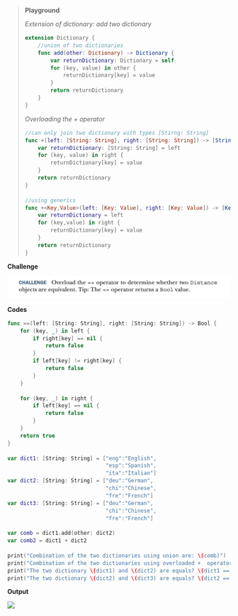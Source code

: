 > **Playground**
> 
> _Extension of dictionary: add two dictionary_
> 
> ``` swift
> extension Dictionary {
>     //union of two dictionaries
>     func add(other: Dictionary) -> Dictionary {
>         var returnDictionary: Dictionary = self
>         for (key, value) in other {
>             returnDictionary[key] = value
>         }
>         return returnDictionary
>     }
> }
> ```
>
> _Overloading the + operator_
> 
> ``` swift
> //can only join two dictionary with types [Stirng: String]
> func +(left: [String: String], right: [String: String]) -> [String: String] {
>     var returnDictionary: [String: String] = left
>     for (key, value) in right {
>         returnDictionary[key] = value
>     }
>     return returnDictionary
> }
> 
> //using generics
> func +<Key,Value>(left: [Key: Value], right: [Key: Value]) -> [Key: Value] {
>     var returnDictionary = left
>     for (key,value) in right {
>         returnDictionary[key] = value
>     }
>     return returnDictionary
> }
> ```

**Challenge**

![](../../media/Screen%20Shot%202022-09-01%20at%209.43.37%20AM.png)

**Codes**

``` swift
func ==(left: [String: String], right: [String: String]) -> Bool {
    for (key, _) in left {
        if right[key] == nil {
            return false
        }
        if left[key] != right[key] {
            return false
        }
    }
    
    for (key, _) in right {
        if left[key] == nil {
            return false
        }
    }
    return true
}

var dict1: [String: String] = ["eng":"English",
                               "esp":"Spanish",
                               "ita":"Italian"]
var dict2: [String: String] = ["deu":"German",
                               "chi":"Chinese",
                               "fre":"French"]
var dict3: [String: String] = ["deu":"German",
                               "chi":"Chinese",
                               "fre":"French"]

var comb = dict1.add(other: dict2)
var comb2 = dict1 + dict2

print("Combination of the two dictionaries using union are: \(comb)")
print("Combination of the two dictionaries using overloaded +  operator are: \(comb2)")
print("The two dictionary \(dict1) and \(dict2) are equals? \(dict1 == dict2)")
print("The two dictionary \(dict2) and \(dict3) are equals? \(dict2 == dict3)")
```

**Output**

![](../media/Screen%20Shot%202022-09-01%20at%209.56.35%20AM.png)
